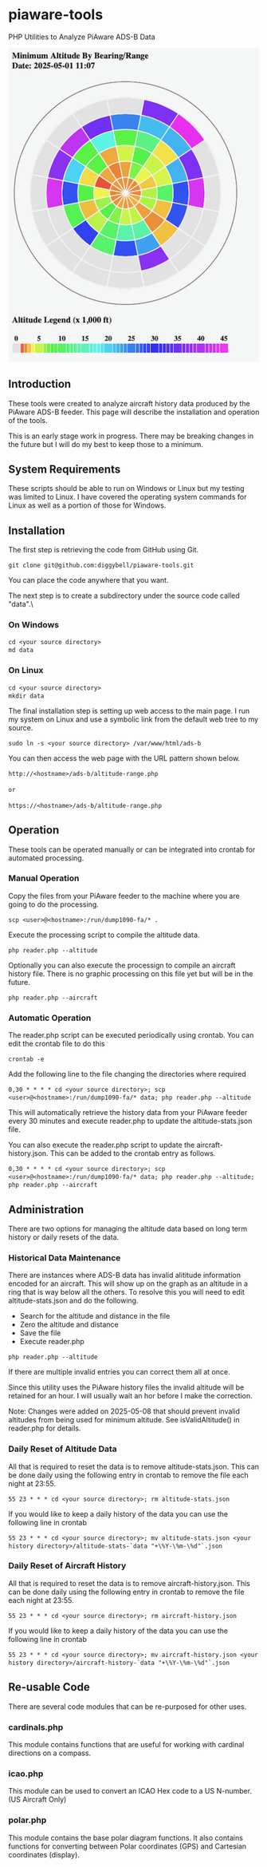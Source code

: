 # piaware-tools
PHP Utilities to Analyze PiAware ADS-B Data

![image info](./docs/Sample-Chart.png)
## Introduction
These tools were created to analyze aircraft history data produced by
the PiAware ADS-B feeder. This page will describe the installation and operation of the tools.

This is an early stage work in progress. There may be breaking changes in the future but I will do my best to keep those to a minimum.

## System Requirements
These scripts should be able to run on Windows or Linux but my testing was limited to Linux. I have covered the operating system commands for Linux as well as a portion of those for Windows.

## Installation
The first step is retrieving the code from GitHub using Git.
```
git clone git@github.com:diggybell/piaware-tools.git
```
You can place the code anywhere that you want.

The next step is to create a subdirectory under the source code called "data".\

### On Windows
```
cd <your source directory>
md data
```
### On Linux
```
cd <your source directory>
mkdir data
```

The final installation step is setting up web access to the main page. I run my system on Linux and use a symbolic link from the default web tree to my source.
```
sudo ln -s <your source directory> /var/www/html/ads-b
```
You can then access the web page with the URL pattern shown below.
```
http://<hostname>/ads-b/altitude-range.php

or

https://<hostname>/ads-b/altitude-range.php
```

## Operation
These tools can be operated manually or can be integrated into crontab for automated processing.

### Manual Operation
Copy the files from your PiAware feeder to the machine where you are going to do the processing.
```
scp <user>@<hostname>:/run/dump1090-fa/* .
```
Execute the processing script to compile the altitude data.

```
php reader.php --altitude
```

Optionally you can also execute the processign to compile an aircraft history file. There is no graphic processing on this file yet but will be in the future.

```
php reader.php --aircraft
```

### Automatic Operation
The reader.php script can be executed periodically using crontab. You can edit the crontab file to do this
```
crontab -e
```
Add the following line to the file changing the directories where required
```
0,30 * * * * cd <your source directory>; scp <user>@<hostname>:/run/dump1090-fa/* data; php reader.php --altitude
```
This will automatically retrieve the history data from your PiAware feeder every 30 minutes and execute reader.php to update the altitude-stats.json file.

You can also execute the reader.php script to update the aircraft-history.json. This can be added to the crontab entry as follows.
```
0,30 * * * * cd <your source directory>; scp <user>@<hostname>:/run/dump1090-fa/* data; php reader.php --altitude; php reader.php --aircraft
```

## Administration
There are two options for managing the altitude data based on long term history or daily resets of the data.

### Historical Data Maintenance
There are instances where ADS-B data has invalid alititude information encoded for an aircraft. This will show up on the graph as an altitude in a ring that is way below all the others. To resolve this you will need to edit altitude-stats.json and do the following.
* Search for the altitude and distance in the file
* Zero the altitude and distance
* Save the file
* Execute reader.php
```
php reader.php --altitude
```
If there are multiple invalid entries you can correct them all at once.

Since this utility uses the PiAware history files the invalid altitude will be retained for an hour. I will usually wait an hor before I make the correction.

Note: Changes were added on 2025-05-08 that should prevent invalid altitudes from being used for minimum altitude. See isValidAltitude() in reader.php for details.

### Daily Reset of Altitude Data
All that is required to reset the data is to remove altitude-stats.json. This can be done daily using the following entry in crontab to remove the file each night at 23:55.
```
55 23 * * * cd <your source directory>; rm altitude-stats.json
```
If you would like to keep a daily history of the data you can use the following line in crontab
```
55 23 * * * cd <your source directory>; mv altitude-stats.json <your history directory>/altitude-stats-`data "+\%Y-\%m-\%d"`.json
```

### Daily Reset of Aircraft History
All that is required to reset the data is to remove aircraft-history.json. This can be done daily using the following entry in crontab to remove the file each night at 23:55.
```
55 23 * * * cd <your source directory>; rm aircraft-history.json
```
If you would like to keep a daily history of the data you can use the following line in crontab
```
55 23 * * * cd <your source directory>; mv aircraft-history.json <your history directory>/aircraft-history-`data "+\%Y-\%m-\%d"`.json
```

## Re-usable Code
There are several code modules that can be re-purposed for other uses.

### cardinals.php
This module contains functions that are useful for working with cardinal directions on a compass.

### icao.php

This module can be used to convert an ICAO Hex code to a US N-number. (US Aircraft Only)

### polar.php
This module contains the base polar diagram functions. It also contains functions for converting between Polar coordinates (GPS) and Cartesian coordinates (display).